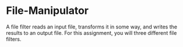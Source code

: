 # File-Manipulator
A file filter reads an input file, transforms it in some way, and writes the results to an output file. For this assignment, you will three different file filters.
